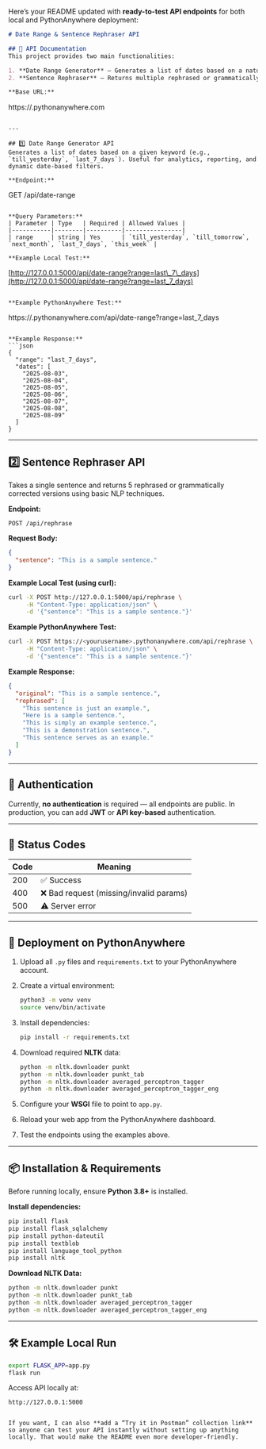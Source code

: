 Here’s your README updated with **ready-to-test API endpoints** for both local and PythonAnywhere deployment:

```markdown
# Date Range & Sentence Rephraser API

## 📄 API Documentation
This project provides two main functionalities:

1. **Date Range Generator** – Generates a list of dates based on a natural language date range keyword.  
2. **Sentence Rephraser** – Returns multiple rephrased or grammatically corrected versions of a given sentence.

**Base URL:**  
```

https\://<yourusername>.pythonanywhere.com

```

---

## 1️⃣ Date Range Generator API
Generates a list of dates based on a given keyword (e.g., `till_yesterday`, `last_7_days`). Useful for analytics, reporting, and dynamic date-based filters.

**Endpoint:**  
```

GET /api/date-range

```

**Query Parameters:**
| Parameter | Type   | Required | Allowed Values |
|-----------|--------|----------|----------------|
| range     | string | Yes      | `till_yesterday`, `till_tomorrow`, `next_month`, `last_7_days`, `this_week` |

**Example Local Test:**
```

[http://127.0.0.1:5000/api/date-range?range=last\_7\_days](http://127.0.0.1:5000/api/date-range?range=last_7_days)

```

**Example PythonAnywhere Test:**
```

https\://<yourusername>.pythonanywhere.com/api/date-range?range=last\_7\_days

````

**Example Response:**
```json
{
  "range": "last_7_days",
  "dates": [
    "2025-08-03",
    "2025-08-04",
    "2025-08-05",
    "2025-08-06",
    "2025-08-07",
    "2025-08-08",
    "2025-08-09"
  ]
}
````

---

## 2️⃣ Sentence Rephraser API

Takes a single sentence and returns 5 rephrased or grammatically corrected versions using basic NLP techniques.

**Endpoint:**

```
POST /api/rephrase
```

**Request Body:**

```json
{
  "sentence": "This is a sample sentence."
}
```

**Example Local Test (using curl):**

```bash
curl -X POST http://127.0.0.1:5000/api/rephrase \
     -H "Content-Type: application/json" \
     -d '{"sentence": "This is a sample sentence."}'
```

**Example PythonAnywhere Test:**

```bash
curl -X POST https://<yourusername>.pythonanywhere.com/api/rephrase \
     -H "Content-Type: application/json" \
     -d '{"sentence": "This is a sample sentence."}'
```

**Example Response:**

```json
{
  "original": "This is a sample sentence.",
  "rephrased": [
    "This sentence is just an example.",
    "Here is a sample sentence.",
    "This is simply an example sentence.",
    "This is a demonstration sentence.",
    "This sentence serves as an example."
  ]
}
```

---

## 🔐 Authentication

Currently, **no authentication** is required — all endpoints are public.
In production, you can add **JWT** or **API key-based** authentication.

---

## 📡 Status Codes

| Code | Meaning                                |
| ---- | -------------------------------------- |
| 200  | ✅ Success                              |
| 400  | ❌ Bad request (missing/invalid params) |
| 500  | ⚠️ Server error                        |

---

## 🚀 Deployment on PythonAnywhere

1. Upload all `.py` files and `requirements.txt` to your PythonAnywhere account.
2. Create a virtual environment:

   ```bash
   python3 -m venv venv
   source venv/bin/activate
   ```
3. Install dependencies:

   ```bash
   pip install -r requirements.txt
   ```
4. Download required **NLTK** data:

   ```bash
   python -m nltk.downloader punkt
   python -m nltk.downloader punkt_tab
   python -m nltk.downloader averaged_perceptron_tagger
   python -m nltk.downloader averaged_perceptron_tagger_eng
   ```
5. Configure your **WSGI** file to point to `app.py`.
6. Reload your web app from the PythonAnywhere dashboard.
7. Test the endpoints using the examples above.

---

## 📦 Installation & Requirements

Before running locally, ensure **Python 3.8+** is installed.

**Install dependencies:**

```bash
pip install flask
pip install flask_sqlalchemy
pip install python-dateutil
pip install textblob
pip install language_tool_python
pip install nltk
```

**Download NLTK Data:**

```bash
python -m nltk.downloader punkt
python -m nltk.downloader punkt_tab
python -m nltk.downloader averaged_perceptron_tagger
python -m nltk.downloader averaged_perceptron_tagger_eng
```

---

## 🛠 Example Local Run

```bash
export FLASK_APP=app.py
flask run
```

Access API locally at:

```
http://127.0.0.1:5000
```

```

If you want, I can also **add a “Try it in Postman” collection link** so anyone can test your API instantly without setting up anything locally. That would make the README even more developer-friendly.
```
